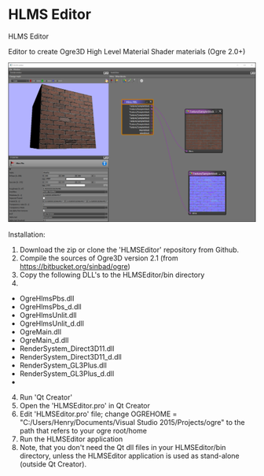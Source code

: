 # HLMS Editor
HLMS Editor

Editor to create Ogre3D High Level Material Shader materials (Ogre 2.0+)

![HLMS Editor](/HLMSEditor.png)

Installation:<br/>
1. Download the zip or clone the 'HLMSEditor' repository from Github.<br/>
2. Compile the sources of Ogre3D version 2.1 (from https://bitbucket.org/sinbad/ogre)<br/>
3. Copy the following DLL's to the HLMSEditor/bin directory<br/><li>
- OgreHlmsPbs.dll<br/>
- OgreHlmsPbs_d.dll<br/>
- OgreHlmsUnlit.dll<br/>
- OgreHlmsUnlit_d.dll<br/>
- OgreMain.dll<br/>
- OgreMain_d.dll<br/>
- RenderSystem_Direct3D11.dll<br/>
- RenderSystem_Direct3D11_d.dll<br/>
- RenderSystem_GL3Plus.dll<br/>
- RenderSystem_GL3Plus_d.dll<br/><li/>
4. Run 'Qt Creator'<br/>
5. Open the 'HLMSEditor.pro' in Qt Creator<br/>
6. Edit 'HLMSEditor.pro' file; change OGREHOME = "C:/Users/Henry/Documents/Visual Studio 2015/Projects/ogre" to the path that refers to your ogre root/home<br/>
7. Run the HLMSEditor application<br/>
8. Note, that you don't need the Qt dll files in your HLMSEditor/bin directory, unless the HLMSEditor application is used as stand-alone (outside Qt Creator).<br/>
